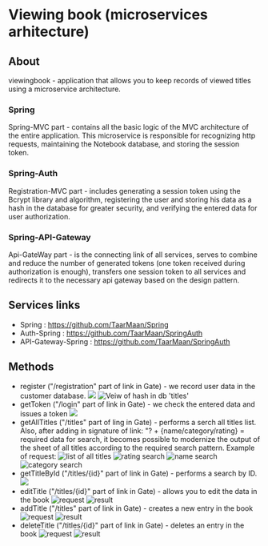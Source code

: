 # Viewing book (microservices arhitecture)

## About
viewingbook -  application that allows you to keep records of viewed titles using a microservice architecture.

### Spring 
Spring-MVC part - contains all the basic logic of the MVC architecture of the entire application. This microservice is responsible for recognizing http requests, maintaining the Notebook database, and storing the session token.
### Spring-Auth 
Registration-MVC part - includes generating a session token using the Bcrypt library and algorithm, registering the user and storing his data as a hash in the database for greater security, and verifying the entered data for user authorization.
### Spring-API-Gateway 
Api-GateWay part - is the connecting link of all services, serves to combine and reduce the number of generated tokens (one token received during authorization is enough), transfers one session token to all services and redirects it to the necessary api gateway based on the design pattern.

## Services links
- Spring : https://github.com/TaarMaan/Spring
- Auth-Spring : https://github.com/TaarMaan/SpringAuth
- API-Gateway-Spring : https://github.com/TaarMaan/SpringAuth

## Methods

- register ("/registration" part of link in Gate) - we record user data in the customer database.
![](about/1.PNG)
![Veiw of hash in db 'titles'](about/2.PNG)
- getToken ("/login" part of link in Gate) - we check the entered data and issues a token
![](about/3.PNG)
- getAllTitles ("/titles" part of ling in Gate) - performs a serch all titles list. Also, after adding in signature of link: "? + {name/category/rating} = required data for search, it becomes possible to modernize the output of the sheet of all titles according to the required search pattern. Example of request:
![list of all titles](about/4.PNG)
![rating search](about/4-2.PNG)
![name search](about/4-3.PNG)
![category search](about/4-4.PNG)
- getTitleById ("/titles/{id}" part of link in Gate) - performs a search by ID.
![](about/5.PNG)
- editTitle ("/titles/{id}" part of link in Gate) - allows you to edit the data in the book 
![request](about/6.PNG)
![result](about/6-2.PNG)
- addTitle ("/titles" part of link in Gate) - creates a new entry in the book
![request](about/7.PNG)
![result](about/7-2.PNG)
- deleteTitle ("/titles/{id}" part of link in Gate) - deletes an entry in the book
![request](about/8.PNG)
![result](about/8-2.PNG)
